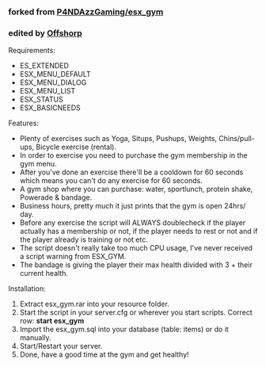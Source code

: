 ### forked from [P4NDAzzGaming/esx_gym](https://github.com/P4NDAzzGaming/esx_gym)
### edited by [Offshorp](https://github.com/Offshorp/)

Requirements:
* ES_EXTENDED
* ESX_MENU_DEFAULT
* ESX_MENU_DIALOG
* ESX_MENU_LIST
* ESX_STATUS
* ESX_BASICNEEDS

Features:
* Plenty of exercises such as Yoga, Situps, Pushups, Weights, Chins/pull-ups, Bicycle exercise (rental).
* In order to exercise you need to purchase the gym membership in the gym menu.
* After you've done an exercise there'll be a cooldown for 60 seconds which means you can't do any exercise for 60 seconds.
* A gym shop where you can purchase: water, sportlunch, protein shake, Powerade & bandage.
* Business hours, pretty much it just prints that the gym is open 24hrs/ day.
* Before any exercise the script will ALWAYS doublecheck if the player actually has a membership or not, if the player needs to rest or not and if the player already is training or not etc.
* The script doesn't really take too much CPU usage, I've never received a script warning from ESX_GYM.
* The bandage is giving the player their max health divided with 3 + their current health.

Installation:
1. Extract esx_gym.rar into your resource folder.
2. Start the script in your server.cfg or wherever you start scripts. Correct row: **start esx_gym**
3. Import the esx_gym.sql into your database (table: items) or do it manually.
4. Start/Restart your server.
5. Done, have a good time at the gym and get healthy!
